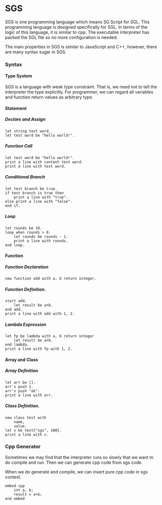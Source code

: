 # SGS
SGS is one programming language which means SG Script for SGL. This programming language is designed specifically for SGL. In terms of the logic of this language, it is similar to cpp. The executable interpreter has packed the SGL file so no more configuration is needed.

The main properties in SGS is similar to JavaScript and C++, however, there are many syntax sugar in SGS.

### Syntax

#### Type System

SGS is a language with weak type constraint. That is, we need not to tell the interpreter the type explicitly. For programmer, we can regard all variables and function return values as arbitrary type.

#### Statement

##### Declare and Assign

```sgs
let string test word.
let test word be "hello world!".
```

##### Function Call

```sgs
let test word be "hello world!".
print a line with content test word.
print a line with test word.
```

##### Conditional Branch

```sgs
let test branch be true.
if test branch is true then
	print a line with "true".
else print a line with "false".
end if.
```

##### Loop

```sgs
let rounds be 10.
loop when rounds > 0.
	let rounds be rounds - 1.
	print a line with rounds.
end loop.
```



#### Function

##### Function Declaration

```sgs
new function add with a, b return integer.
```

##### Function Definition.

```sgs
start add.
	let result be a+b.
end add.
print a line with add with 1, 2.
```

##### Lambda Expression

```sgs
let fp be lambda with a, b return integer
	let result be a+b.
end lambda.
print a line with fp with 1, 2.
```



#### Array and Class

##### Array Definition

```sgs
let arr be [].
arr's push 1.
arr's push "ok".
print a line with arr.
```

##### Class Definition.

```sgs
new class test with
	name,
	value.
let v be test{"sgs", 100}.
print a line with v.
```



### Cpp Generator

Sometimes we may find that the interpreter runs so slowly that we want to do compile and run. Then we can generate cpp code from sgs code.

When we do generate and compile, we can insert pure cpp code in sgs context.

```sgs
embed cpp
	int a, b;
	result = a+b;
end embed
```



